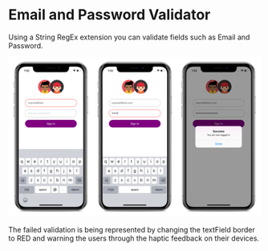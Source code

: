 # Email and Password Validator
Using a String RegEx extension you can validate fields such as Email and Password.

![](images/device.png)

The failed validation is being represented by changing the textField border to RED and warning the users through the haptic feedback on their devices.
